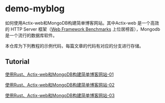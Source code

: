# demo-myblog

如何使用Actix-web和MongoDB构建简单博客网站。其中Actix-web 是一个高效的 HTTP Server 框架（[Web Framework Benchmarks](<https://www.techempower.com/benchmarks/#section=data-r18>) 上位居榜首），Mongodb是一个流行的数据库软件。

本仓库为下列教程的示例代码，每篇文章的代码有对应的分支进行存储。

## Tutorial

[使用Rust、Actix-web和MongoDB构建简单博客网站-01](./docs/Blog_Website_With_Rust_Actix-web_And_MongoDB_1.md)

[使用Rust、Actix-web和MongoDB构建简单博客网站-02](./docs/Blog_Website_With_Rust_Actix-web_And_MongoDB_2.md)

[使用Rust、Actix-web和MongoDB构建简单博客网站-03](./docs/Blog_Website_With_Rust_Actix-web_And_MongoDB_3.md)



